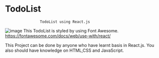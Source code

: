 # TodoList
                    TodoList using React.js
![image](https://github.com/Mohitkumar1011/TodoList/assets/95897836/60468499-ba3f-4f82-a2b7-331b81dec64f)
This TodoList is styled by using Font Awesome.
https://fontawesome.com/docs/web/use-with/react/


This Project can be done by anyone who have learnt basis in React.js.
You also should have knowledge on HTML,CSS and JavaScript.
